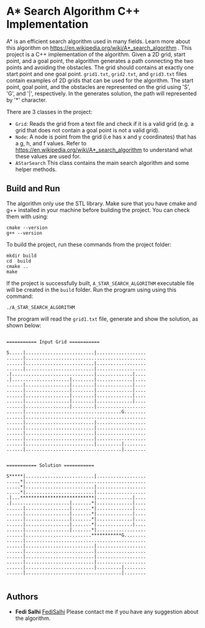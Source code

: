 # A* Search Algorithm C++ Implementation
A* is an efficient search algorithm  used in many fields. Learn more about this algorithm on https://en.wikipedia.org/wiki/A*_search_algorithm .
This project is a C++ implementation of the algorithm. Given a 2D grid, start point, and a goal point, the algorithm generates a path connecting the two points and avoiding the obstacles. The grid should contains at exactly one start point and one goal point. `grid1.txt`, `grid2.txt`, and `grid3.txt` files contain examples of 2D grids that can be used for the algorithm. The start point, goal point, and the obstacles are represented on the grid using 'S', 'G', and '|', respectively. In the generates solution, the path will represented by '*' character.

There are 3 classes in the project:
- `Grid`: Reads the grid from a text file and check if it is a valid grid (e.g. a grid that does not contain a goal point is not a valid grid).
- `Node`: A node is point from the grid (i.e has x and y coordinates) that has a g, h, and f values. Refer to https://en.wikipedia.org/wiki/A*_search_algorithm to understand what these values are used for.
- `AStarSearch` This class contains the main search algorithm and some helper methods.

## Build and Run
The algorithm only use the STL library. Make sure that you have cmake and g++ installed in your machine before building the project. You can check them with using:
```
cmake --version
g++ --version
```
To build the project, run these commands from the project folder:
```
mkdir build
cd  build
cmake ..
make
```
If the project is successfully built, `A_STAR_SEARCH_ALGORITHM` executable file will be created in the `build` folder. Run the program using using this command:
```
./A_STAR_SEARCH_ALGORITHM
```
The program will read the `grid1.txt` file, generate and show the solution, as shown below:
```

=========== Input Grid ===========

S.....|.........................|..................
......|............................................
......|.........................|..................
......|.........................|..................
.|..............................|.............|....
.|.....................|........|.............|....
......|................|........|.............|....
......|................|........|.............|....
......|................|........|.............|....
......|................|........|.............|....
......|................|........|..................
......|...................................G........
......|............................................
......|.........................|..................
......|.........................|..................
......|.........................|..................
......|.........................|..................
......|.........................|.........|........
......|...................................|........


=========== Solution ===========

S*****|.........................|..................
.....*|............................................
.....*|.........................|..................
.....*|.........................|..................
.|...***************************|.............|....
.|.....................|.......*|.............|....
......|................|.......*|.............|....
......|................|.......*|.............|....
......|................|.......*|.............|....
......|................|.......*|.............|....
......|................|.......*|..................
......|........................***********G........
......|............................................
......|.........................|..................
......|.........................|..................
......|.........................|..................
......|.........................|..................
......|.........................|.........|........
......|...................................|........


```

## Authors

* **Fedi Salhi** [FediSalhi](https://github.com/FediSalhi)
Please contact me if you have any suggestion about the algorithm.
